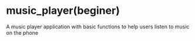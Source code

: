 # music_player(beginer)
  A music player application with basic  functions to help users listen to music on the phone
